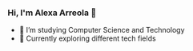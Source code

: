 ### Hi, I'm Alexa Arreola 👋

<!--
**alexa0s/alexa0s** is a ✨ _special_ ✨ repository because its `README.md` (this file) appears on your GitHub profile.

Here are some ideas to get you started:

(0*0) :D

- 🔭 I’m currently working on ...
- 🌱 I’m currently learning ...
- 👯 I’m looking to collaborate on ...
- 🤔 I’m looking for help with ...
- 💬 Ask me about ...
- 📫 How to reach me: ...
- 😄 Pronouns: ...
- ⚡ Fun fact: ...
-->

- 🔭 I’m studying Computer Science and Technology
- 🌱 Currently exploring different tech fields
